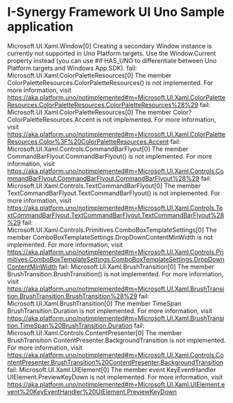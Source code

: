 # I-Synergy Framework UI Uno Sample application

Microsoft.UI.Xaml.Window[0]
      Creating a secondary Window instance is currently not supported in Uno Platform targets. Use the Window.Current property instead (you can use #if HAS_UNO to differentiate between Uno Platform targets and Windows App SDK).
fail: Microsoft.UI.Xaml.ColorPaletteResources[0]
      The member ColorPaletteResources.ColorPaletteResources() is not implemented. For more information, visit https://aka.platform.uno/notimplemented#m=Microsoft.UI.Xaml.ColorPaletteResources.ColorPaletteResources.ColorPaletteResources%28%29
fail: Microsoft.UI.Xaml.ColorPaletteResources[0]
      The member Color? ColorPaletteResources.Accent is not implemented. For more information, visit https://aka.platform.uno/notimplemented#m=Microsoft.UI.Xaml.ColorPaletteResources.Color%3F%20ColorPaletteResources.Accent
fail: Microsoft.UI.Xaml.Controls.CommandBarFlyout[0]
      The member CommandBarFlyout.CommandBarFlyout() is not implemented. For more information, visit https://aka.platform.uno/notimplemented#m=Microsoft.UI.Xaml.Controls.CommandBarFlyout.CommandBarFlyout.CommandBarFlyout%28%29
fail: Microsoft.UI.Xaml.Controls.TextCommandBarFlyout[0]
      The member TextCommandBarFlyout.TextCommandBarFlyout() is not implemented. For more information, visit https://aka.platform.uno/notimplemented#m=Microsoft.UI.Xaml.Controls.TextCommandBarFlyout.TextCommandBarFlyout.TextCommandBarFlyout%28%29
fail: Microsoft.UI.Xaml.Controls.Primitives.ComboBoxTemplateSettings[0]
      The member ComboBoxTemplateSettings.DropDownContentMinWidth is not implemented. For more information, visit https://aka.platform.uno/notimplemented#m=Microsoft.UI.Xaml.Controls.Primitives.ComboBoxTemplateSettings.ComboBoxTemplateSettings.DropDownContentMinWidth
fail: Microsoft.UI.Xaml.BrushTransition[0]
      The member BrushTransition.BrushTransition() is not implemented. For more information, visit https://aka.platform.uno/notimplemented#m=Microsoft.UI.Xaml.BrushTransition.BrushTransition.BrushTransition%28%29
fail: Microsoft.UI.Xaml.BrushTransition[0]
      The member TimeSpan BrushTransition.Duration is not implemented. For more information, visit https://aka.platform.uno/notimplemented#m=Microsoft.UI.Xaml.BrushTransition.TimeSpan%20BrushTransition.Duration
fail: Microsoft.UI.Xaml.Controls.ContentPresenter[0]
      The member BrushTransition ContentPresenter.BackgroundTransition is not implemented. For more information, visit https://aka.platform.uno/notimplemented#m=Microsoft.UI.Xaml.Controls.ContentPresenter.BrushTransition%20ContentPresenter.BackgroundTransition
fail: Microsoft.UI.Xaml.UIElement[0]
      The member event KeyEventHandler UIElement.PreviewKeyDown is not implemented. For more information, visit https://aka.platform.uno/notimplemented#m=Microsoft.UI.Xaml.UIElement.event%20KeyEventHandler%20UIElement.PreviewKeyDown
